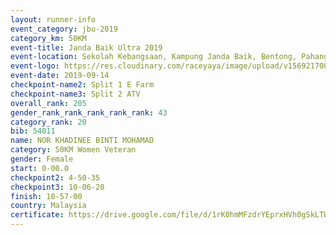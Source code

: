 ```yaml
---
layout: runner-info 
event_category: jbu-2019 
category_km: 50KM 
event-title: Janda Baik Ultra 2019 
event-location: Sekolah Kebangsaan, Kampung Janda Baik, Bentong, Pahang, Malaysia 
event-logo: https://res.cloudinary.com/raceyaya/image/upload/v1569217009/logo/janda-baik_vch1pc.jpg 
event-date: 2019-09-14 
checkpoint-name2: Split 1 E Farm 
checkpoint-name3: Split 2 ATV 
overall_rank: 205
gender_rank_rank_rank_rank_rank: 43
category_rank: 20
bib: 54011
name: NOR KHADINEE BINTI MOHAMAD
category: 50KM Women Veteran
gender: Female
start: 0-00.0
checkpoint2: 4-50-35
checkpoint3: 10-06-20
finish: 10-57-00
country: Malaysia
certificate: https://drive.google.com/file/d/1rK0hmMFzdrYEprxHVh0gSkLTWkBopqq9/view?usp=sharing
---
```

